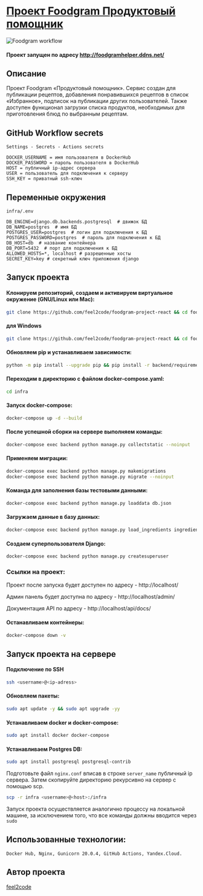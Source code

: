 <h1><a target="_blank" href="https://github.com/feel2code/foodgram-project-react/">Проект Foodgram Продуктовый помощник</a></h1>

![Foodgram workflow](https://github.com/feel2code/foodgram-project-react/actions/workflows/main.yml/badge.svg)

#### Проект запущен по адресу http://foodgramhelper.ddns.net/

## Описание
Проект Foodgram «Продуктовый помощник».
Сервис создан для публикации рецептов, добавления понравившихся рецептов в список «Избранное»,
подписок на публикации других пользователей.
Также доступен функционал загрузки списка продуктов, необходимых для приготовления блюд по выбранным рецептам.

## GitHub Workflow secrets
```Settings - Secrets - Actions secrets```
```
DOCKER_USERNAME = имя пользователя в DockerHub
DOCKER_PASSWORD = пароль пользователя в DockerHub
HOST = публичный ip-адрес сервера
USER = пользователь для подключения к серверу
SSH_KEY = приватный ssh-ключ
```

## Переменные окружения
``` infra/.env ```
```
DB_ENGINE=django.db.backends.postgresql  # движок БД
DB_NAME=postgres  # имя БД
POSTGRES_USER=postgres  # логин для подключения к БД
POSTGRES_PASSWORD=postgres  # пароль для подключения к БД
DB_HOST=db  # название контейнера
DB_PORT=5432  # порт для подключения к БД
ALLOWED_HOSTS=*, localhost # разрешенные хосты
SECRET_KEY=key # секретный ключ приложения django
```

## Запуск проекта
#### Клонируем репозиторий, создаем и активируем виртуальное окружение (GNU/Linux или Mac):
```bash
git clone https://github.com/feel2code/foodgram-project-react && cd foodgram-project-react && python3 -m venv venv && source venv/bin/activate
```
#### для Windows
```bash
git clone https://github.com/feel2code/foodgram-project-react && cd foodgram-project-react && python3 -m venv venv && source venv/Scripts/activate
```

#### Обновляем pip и устанавливаем зависимости:
```bash
python -m pip install --upgrade pip && pip install -r backend/requirements.txt
```

#### Переходим в директорию с файлом docker-compose.yaml:
```bash
cd infra
```

#### Запуск docker-compose:
```bash
docker-compose up -d --build
```

#### После успешной сборки на сервере выполняем команды:
```bash
docker-compose exec backend python manage.py collectstatic --noinput
```

#### Применяем миграции:
```bash
docker-compose exec backend python manage.py makemigrations
docker-compose exec backend python manage.py migrate --noinput
```

#### Команда для заполнения базы тестовыми данными:
```bash
docker-compose exec backend python manage.py loaddata db.json
```

#### Загружаем данные в базу данных:
```bash
docker-compose exec backend python manage.py load_ingredients ingredients.json && docker-compose exec backend python manage.py load_ingredients tags.json
```

#### Создаем суперпользователя Django:
```bash
docker-compose exec backend python manage.py createsuperuser
```

### Ссылки на проект:
Проект после запуска будет доступен по адресу - http://localhost/

Админ панель будет доступна по адресу - http://localhost/admin/

Документация API по адресу - http://localhost/api/docs/

#### Останавливаем контейнеры:
```bash
docker-compose down -v
```

## Запуск проекта на сервере
#### Подключение по SSH
```bash
ssh <username>@<ip-adress>
```

#### Обновляем пакеты:
```bash
sudo apt update -y && sudo apt upgrade -yy 
```

#### Устанавливаем docker и docker-compose:
```bash
sudo apt install docker docker-compose 
```

#### Устанавливаем Postgres DB:
```bash
sudo apt install postgresql postgresql-contrib
```

Подготовьте файл ```nginx.conf``` вписав в строке ```server_name``` публичный ip сервера.
Затем скопируйте директорию рекурсивно на сервер с помощью scp.
```bash
scp -r infra <username>@<host>:/infra
```

Запуск проекта осуществляется аналогично процессу на локальной машине,
за исключением того, что все команды должны вводится через ```sudo```

## Использованные технологии:
```bash, python 3.7, django 2.2, django REST Framework, postgreSQL 13.0, docker,
Docker Hub, Nginx, Gunicorn 20.0.4, GitHub Actions, Yandex.Cloud.
```

## Автор проекта
[feel2code](https://t.me/feel2code)
